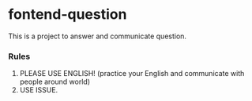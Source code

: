 # fontend-question
This is a project to answer and communicate question.


### Rules
1. PLEASE USE ENGLISH! (practice your English and communicate with people around world)
2. USE ISSUE.
